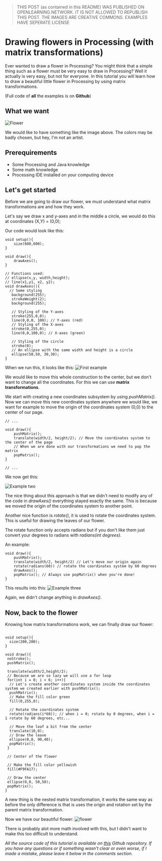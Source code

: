 > THIS POST (as contained in this README) WAS PUBLISHED ON OPENLEARNING.NETWORK.
IT IS NOT ALLOWED TO REPUBLISH THIS POST.
THE IMAGES ARE CREATIVE COMMONS.
EXAMPLES HAVE SEPERATE LICENSE

Drawing flowers in Processing (with matrix transformations)
========================

Ever wanted to draw a flower in Processing? You might think that a simple thing such as a flower must be very easy to draw in Processing? Well it actually is very easy, but not for everyone. In this tutorial you will learn how to draw a beautiful little flower in Processing by using matrix transformations.

(Full code of __all__ the examples is on __Github__)

## What we want
![Flower](http://i.imgur.com/yj4VpW3.png)

We would like to have something like the image above. The colors may be badly chosen, but hey, I'm not an artist.

## Prerequirements

* Some Processing and Java knowledge
* Some math knowledge
* Processing IDE installed on your computing device

## Let's get started

Before we are going to draw our flower, we must understand what matrix transformations are and how they work.

Let's say we draw x and y-axes and in the middle a circle, we would do this at coordinates (X,Y) = (0,0);

Our code would look like this:
````
void setup(){
	size(600,600);
}

void draw(){
	drawAxes();
}

// Functions used:
// ellipse(x,y, width,height);
// line(x1,y1, x2, y2);
void drawAxes(){
  // Some styling
   background(255);
   strokeWeight(2);
   background(255);

   // Styling of the Y-axes
   stroke(255,0,0);
   line(0,0,0, 100); // Y-axes (red)
   // Styling of the X-axes
   stroke(0,255,0);
   line(0,0,100,0); // X-axes (green)

   // Styling of the circle
   stroke(0);
   // An ellipse with the same width and height is a circle
   ellipse(50,50, 30,30);
}
````

When we run this, it looks like this:
![First example](http://i.imgur.com/AxbASxE.png)

We would like to move this whole construction to the center, but we don't want to change all the coordinates. For this we can use __matrix transformations__.

We start with creating a new coordinates subsystem by using _pushMatrix()_.
Now we can move this new coordinates system anywhere we would like, we want for example to move the origin of the coordinates system (0,0) to the center of our page.

```
// ...

void draw(){
	pushMatrix();
    translate(width/2, height/2); // Move the coordinates system to the center of the page
    // When we are done with our transformations we need to pop the matrix
    popMatrix();
}

// ...
```

We now get this:

![Example two](http://i.imgur.com/Y6j0UeN.png)

The nice thing about this approach is that we didn't need to modify any of the code in _drawAxes()_ everything stayed exactly the same. This is because we moved the origin of the coordinates system to another point.

Another nice function is _rotate()_, it is used to rotate the coordinates system. This is useful for drawing the leaves of our flower.

The rotate function only accepts radians but if you don't like them just convert your degrees to radians with _radians(int degrees)_.

An example:
`````
void draw(){
	pushMatrix();
    translate(width/2, height/2) // Let's move our origin again
    rotate(radians(60)) // rotate the coordinates system by 60 degrees
    drawAxes();
    popMatrix(); // Always use popMatrix() when you're done!
}
`````

This results into this:
![Example three](http://i.imgur.com/ZaAwqVz.png)

Again, we didn't change anything in _drawAxes()_.

## Now, back to the flower

Knowing how matrix transformations work, we can finally draw our flower:

`````

void setup(){
  size(200,200);
}

void draw(){
 noStroke();
 pushMatrix();

 translate(width/2,height/2);
 // Because we are so lazy we will use a for loop
 for(int i = 0; i < 6; i++){
  // Let's create another coordinates system inside the coordinates system we created earlier with pushMatrix();
  pushMatrix();
  // Make the fill color green
  fill(0,255,0);

  // Rotate the coordinates system
  rotate(radians(i*60)); // when i = 0; rotate by 0 degrees, when i = 1 rotate by 60 degrees, etc...

  // Move the leaf a bit from the center
  translate(10,0);
  // Draw the leave
  ellipse(0,0, 90,40);
  popMatrix();
 }

 // Center of the flower

 // Make the fill color yellowish
 fill(#F9FA17);

 // Draw the center
 ellipse(0,0, 50,50);
 popMatrix();
}
`````

A new thing is the nested matrix transformation, it works the same way as before the only difference is that is uses the origin and rotation set by the parent matrix transformation.

Now we have our beautiful flower:
![flower](http://i.imgur.com/yj4VpW3.png)

There is probably alot more math involved with this, but I didn't want to make this too difficult to understand.

_All the source code of this tutorial is available on [this](https://github.com/OpenLearningNetwork/DrawingFlowersInProcessing) Github repository.
If you have any questions or if something wasn't clear or even worse, if I made a mistake, please leave it below in the comments section._
